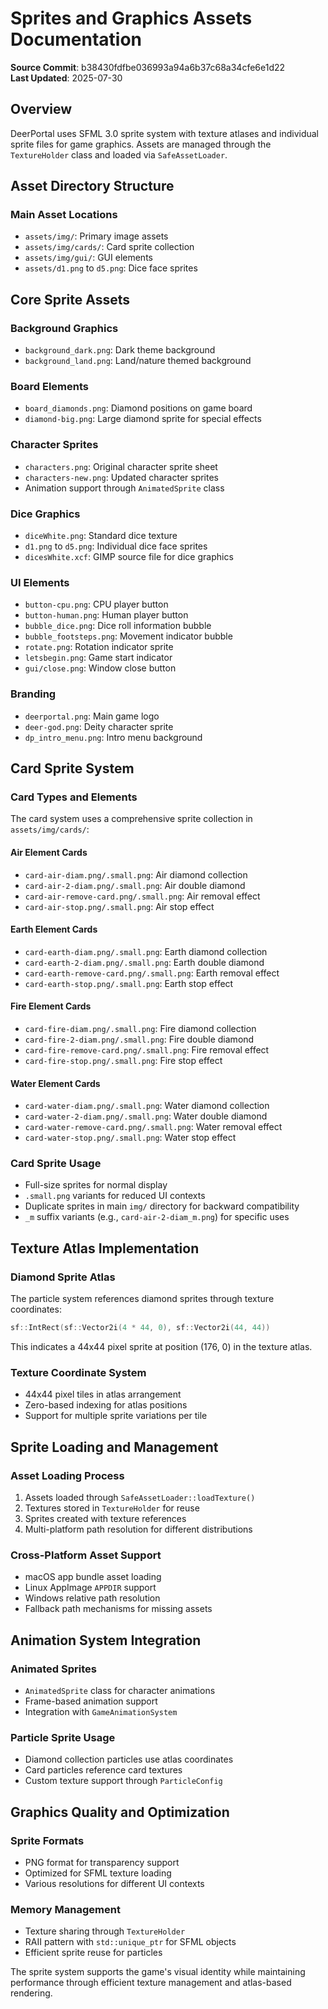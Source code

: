 # Sprites and Graphics Assets Documentation

**Source Commit**: b38430fdfbe036993a94a6b37c68a34cfe6e1d22  
**Last Updated**: 2025-07-30

## Overview

DeerPortal uses SFML 3.0 sprite system with texture atlases and individual sprite files for game graphics. Assets are managed through the `TextureHolder` class and loaded via `SafeAssetLoader`.

## Asset Directory Structure

### Main Asset Locations
- `assets/img/`: Primary image assets
- `assets/img/cards/`: Card sprite collection
- `assets/img/gui/`: GUI elements
- `assets/d1.png` to `d5.png`: Dice face sprites

## Core Sprite Assets

### Background Graphics
- `background_dark.png`: Dark theme background
- `background_land.png`: Land/nature themed background

### Board Elements
- `board_diamonds.png`: Diamond positions on game board
- `diamond-big.png`: Large diamond sprite for special effects

### Character Sprites
- `characters.png`: Original character sprite sheet
- `characters-new.png`: Updated character sprites
- Animation support through `AnimatedSprite` class

### Dice Graphics
- `diceWhite.png`: Standard dice texture
- `d1.png` to `d5.png`: Individual dice face sprites
- `dicesWhite.xcf`: GIMP source file for dice graphics

### UI Elements
- `button-cpu.png`: CPU player button
- `button-human.png`: Human player button
- `bubble_dice.png`: Dice roll information bubble
- `bubble_footsteps.png`: Movement indicator bubble
- `rotate.png`: Rotation indicator sprite
- `letsbegin.png`: Game start indicator
- `gui/close.png`: Window close button

### Branding
- `deerportal.png`: Main game logo
- `deer-god.png`: Deity character sprite
- `dp_intro_menu.png`: Intro menu background

## Card Sprite System

### Card Types and Elements
The card system uses a comprehensive sprite collection in `assets/img/cards/`:

#### Air Element Cards
- `card-air-diam.png/.small.png`: Air diamond collection
- `card-air-2-diam.png/.small.png`: Air double diamond
- `card-air-remove-card.png/.small.png`: Air removal effect
- `card-air-stop.png/.small.png`: Air stop effect

#### Earth Element Cards  
- `card-earth-diam.png/.small.png`: Earth diamond collection
- `card-earth-2-diam.png/.small.png`: Earth double diamond
- `card-earth-remove-card.png/.small.png`: Earth removal effect
- `card-earth-stop.png/.small.png`: Earth stop effect

#### Fire Element Cards
- `card-fire-diam.png/.small.png`: Fire diamond collection
- `card-fire-2-diam.png/.small.png`: Fire double diamond
- `card-fire-remove-card.png/.small.png`: Fire removal effect
- `card-fire-stop.png/.small.png`: Fire stop effect

#### Water Element Cards
- `card-water-diam.png/.small.png`: Water diamond collection
- `card-water-2-diam.png/.small.png`: Water double diamond
- `card-water-remove-card.png/.small.png`: Water removal effect
- `card-water-stop.png/.small.png`: Water stop effect

### Card Sprite Usage
- Full-size sprites for normal display
- `.small.png` variants for reduced UI contexts
- Duplicate sprites in main `img/` directory for backward compatibility
- `_m` suffix variants (e.g., `card-air-2-diam_m.png`) for specific uses

## Texture Atlas Implementation

### Diamond Sprite Atlas
The particle system references diamond sprites through texture coordinates:
```cpp
sf::IntRect(sf::Vector2i(4 * 44, 0), sf::Vector2i(44, 44))
```
This indicates a 44x44 pixel sprite at position (176, 0) in the texture atlas.

### Texture Coordinate System
- 44x44 pixel tiles in atlas arrangement
- Zero-based indexing for atlas positions
- Support for multiple sprite variations per tile

## Sprite Loading and Management

### Asset Loading Process
1. Assets loaded through `SafeAssetLoader::loadTexture()`
2. Textures stored in `TextureHolder` for reuse
3. Sprites created with texture references
4. Multi-platform path resolution for different distributions

### Cross-Platform Asset Support
- macOS app bundle asset loading
- Linux AppImage `APPDIR` support
- Windows relative path resolution
- Fallback path mechanisms for missing assets

## Animation System Integration

### Animated Sprites
- `AnimatedSprite` class for character animations
- Frame-based animation support
- Integration with `GameAnimationSystem`

### Particle Sprite Usage
- Diamond collection particles use atlas coordinates
- Card particles reference card textures
- Custom texture support through `ParticleConfig`

## Graphics Quality and Optimization

### Sprite Formats
- PNG format for transparency support
- Optimized for SFML texture loading
- Various resolutions for different UI contexts

### Memory Management
- Texture sharing through `TextureHolder`
- RAII pattern with `std::unique_ptr` for SFML objects
- Efficient sprite reuse for particles

The sprite system supports the game's visual identity while maintaining performance through efficient texture management and atlas-based rendering.